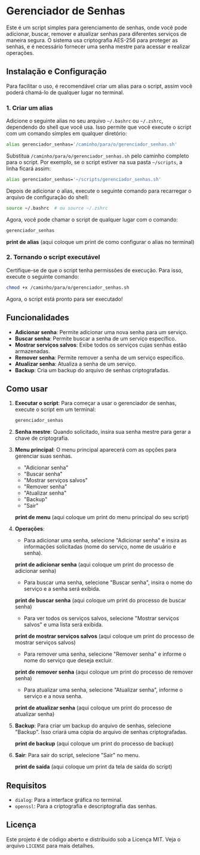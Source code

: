 # Gerenciador de Senhas

Este é um script simples para gerenciamento de senhas, onde você pode adicionar, buscar, remover e atualizar senhas para diferentes serviços de maneira segura. O sistema usa criptografia AES-256 para proteger as senhas, e é necessário fornecer uma senha mestre para acessar e realizar operações.

## Instalação e Configuração

Para facilitar o uso, é recomendável criar um alias para o script, assim você poderá chamá-lo de qualquer lugar no terminal.

### 1. Criar um alias

Adicione o seguinte alias no seu arquivo `~/.bashrc` ou `~/.zshrc`, dependendo do shell que você usa. Isso permite que você execute o script com um comando simples em qualquer diretório:

```bash
alias gerenciador_senhas='/caminho/para/o/gerenciador_senhas.sh'
```

Substitua `/caminho/para/o/gerenciador_senhas.sh` pelo caminho completo para o script. Por exemplo, se o script estiver na sua pasta `~/scripts`, a linha ficará assim:

```bash
alias gerenciador_senhas='~/scripts/gerenciador_senhas.sh'
```

Depois de adicionar o alias, execute o seguinte comando para recarregar o arquivo de configuração do shell:

```bash
source ~/.bashrc  # ou source ~/.zshrc
```

Agora, você pode chamar o script de qualquer lugar com o comando:

```bash
gerenciador_senhas
```

**print de alias** (aqui coloque um print de como configurar o alias no terminal)

### 2. Tornando o script executável

Certifique-se de que o script tenha permissões de execução. Para isso, execute o seguinte comando:

```bash
chmod +x /caminho/para/o/gerenciador_senhas.sh
```

Agora, o script está pronto para ser executado!

## Funcionalidades

- **Adicionar senha**: Permite adicionar uma nova senha para um serviço.
- **Buscar senha**: Permite buscar a senha de um serviço específico.
- **Mostrar serviços salvos**: Exibe todos os serviços cujas senhas estão armazenadas.
- **Remover senha**: Permite remover a senha de um serviço específico.
- **Atualizar senha**: Atualiza a senha de um serviço.
- **Backup**: Cria um backup do arquivo de senhas criptografadas.
  
## Como usar

1. **Executar o script**: Para começar a usar o gerenciador de senhas, execute o script em um terminal:

    ```bash
    gerenciador_senhas
    ```

2. **Senha mestre**: Quando solicitado, insira sua senha mestre para gerar a chave de criptografia.

3. **Menu principal**: O menu principal aparecerá com as opções para gerenciar suas senhas.

    * "Adicionar senha"
    * "Buscar senha"
    * "Mostrar serviços salvos"
    * "Remover senha"
    * "Atualizar senha"
    * "Backup"
    * "Sair"

    **print de menu** (aqui coloque um print do menu principal do seu script)

4. **Operações**: 
    - Para adicionar uma senha, selecione "Adicionar senha" e insira as informações solicitadas (nome do serviço, nome de usuário e senha).
    
    **print de adicionar senha** (aqui coloque um print do processo de adicionar senha)
    
    - Para buscar uma senha, selecione "Buscar senha", insira o nome do serviço e a senha será exibida.

    **print de buscar senha** (aqui coloque um print do processo de buscar senha)
    
    - Para ver todos os serviços salvos, selecione "Mostrar serviços salvos" e uma lista será exibida.

    **print de mostrar serviços salvos** (aqui coloque um print do processo de mostrar serviços salvos)
    
    - Para remover uma senha, selecione "Remover senha" e informe o nome do serviço que deseja excluir.

    **print de remover senha** (aqui coloque um print do processo de remover senha)
    
    - Para atualizar uma senha, selecione "Atualizar senha", informe o serviço e a nova senha.

    **print de atualizar senha** (aqui coloque um print do processo de atualizar senha)

5. **Backup**: Para criar um backup do arquivo de senhas, selecione "Backup". Isso criará uma cópia do arquivo de senhas criptografadas.

    **print de backup** (aqui coloque um print do processo de backup)

6. **Sair**: Para sair do script, selecione "Sair" no menu.

    **print de saída** (aqui coloque um print da tela de saída do script)

## Requisitos

- `dialog`: Para a interface gráfica no terminal.
- `openssl`: Para a criptografia e descriptografia das senhas.

## Licença

Este projeto é de código aberto e distribuído sob a Licença MIT. Veja o arquivo `LICENSE` para mais detalhes.
```
